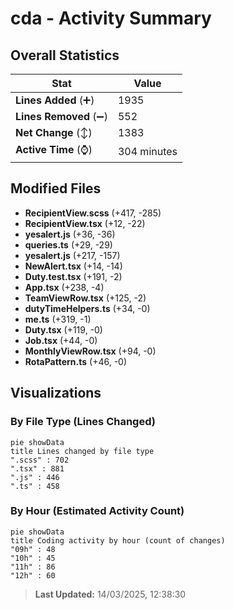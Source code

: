 # cda - Activity Summary 

## Overall Statistics

| Stat                   | Value                                                             |
| ---------------------- | ----------------------------------------------------------------- |
| **Lines Added** (➕)   | 1935                                          |
| **Lines Removed** (➖) | 552                                        |
| **Net Change** (↕)    | 1383                |
| **Active Time** (⌚)   | 304 minutes |


## Modified Files
- **RecipientView.scss** (+417, -285)
- **RecipientView.tsx** (+12, -22)
- **yesalert.js** (+36, -36)
- **queries.ts** (+29, -29)
- **yesalert.js** (+217, -157)
- **NewAlert.tsx** (+14, -14)
- **Duty.test.tsx** (+191, -2)
- **App.tsx** (+238, -4)
- **TeamViewRow.tsx** (+125, -2)
- **dutyTimeHelpers.ts** (+34, -0)
- **me.ts** (+319, -1)
- **Duty.tsx** (+119, -0)
- **Job.tsx** (+44, -0)
- **MonthlyViewRow.tsx** (+94, -0)
- **RotaPattern.ts** (+46, -0)

## Visualizations

### By File Type (Lines Changed)

```mermaid
pie showData
title Lines changed by file type
".scss" : 702
".tsx" : 881
".js" : 446
".ts" : 458
```

### By Hour (Estimated Activity Count)

```mermaid
pie showData
title Coding activity by hour (count of changes)
"09h" : 48
"10h" : 45
"11h" : 86
"12h" : 60
```


> **Last Updated:** 14/03/2025, 12:38:30
